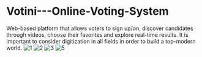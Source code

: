 # Votini---Online-Voting-System
Web-based platform that allows voters to sign up/on, discover candidates through videos, choose their favorites and explore real-time results.
It is important to consider digitization in all fields in order to build a top-modern world.
![1](https://github.com/user-attachments/assets/7e094419-ccbd-4aa9-a99a-4d2795b0c735)
![2](https://github.com/user-attachments/assets/3613467f-95bc-4f6a-b096-7eaebe330745)
![3](https://github.com/user-attachments/assets/9e166eaf-d70a-494f-b90f-ac0d5fe96c1e)
![5](https://github.com/user-attachments/assets/ece9fbeb-e0df-4423-a69d-eab7695e7cea)
